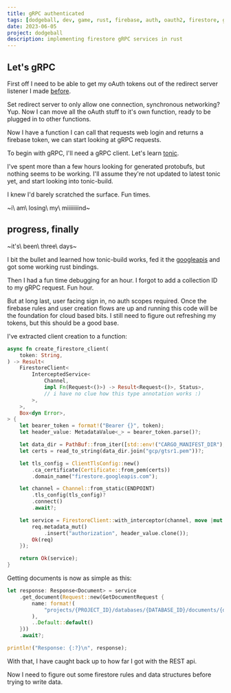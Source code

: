 ```yaml
---
title: gRPC authenticated
tags: [dodgeball, dev, game, rust, firebase, auth, oauth2, firestore, gRPC]
date: 2023-06-05
project: dodgeball
description: implementing firestore gRPC services in rust
---
```


## Let's gRPC

First off I need to be able to get my oAuth tokens out of the redirect server listener I made [before](/blog/dodgeball-1).

Set redirect server to only allow one connection, synchronous networking? Yup. Now I can move all the oAuth stuff to it's own function, ready to be plugged in to other functions.

Now I have a function I can call that requests web login and returns a firebase token, we can start looking at gRPC requests.

To begin with gRPC, I'll need a gRPC client. Let's learn [tonic](https://github.com/hyperium/tonic).

I've spent more than a few hours looking for generated protobufs, but nothing seems to be working. I'll assume they're not updated to latest tonic yet, and start looking into tonic-build.

I knew I'd barely scratched the surface. Fun times.

~i\ am\ losing\ my\ miiiiiiiind~

## progress, finally

~it's\ been\ three\ days~

I bit the bullet and learned how tonic-build works, fed it the [googleapis]() and got some working rust bindings.

Then I had a fun time debugging for an hour. I forgot to add a collection ID to my gRPC request. Fun hour.

But at long last, user facing sign in, no auth scopes required. Once the firebase rules and user creation flows are up and running this code will be the foundation for cloud based bits. I still need to figure out refreshing my tokens, but this should be a good base.

I've extracted client creation to a function:
```rust
async fn create_firestore_client(
    token: String,
) -> Result<
    FirestoreClient<
        InterceptedService<
            Channel,
            impl Fn(Request<()>) -> Result<Request<()>, Status>,
            // i have no clue how this type annotation works :)
        >,
    >,
    Box<dyn Error>,
> {
    let bearer_token = format!("Bearer {}", token);
    let header_value: MetadataValue<_> = bearer_token.parse()?;

    let data_dir = PathBuf::from_iter([std::env!("CARGO_MANIFEST_DIR"), "data"]);
    let certs = read_to_string(data_dir.join("gcp/gtsr1.pem"))?;

    let tls_config = ClientTlsConfig::new()
        .ca_certificate(Certificate::from_pem(certs))
        .domain_name("firestore.googleapis.com");

    let channel = Channel::from_static(ENDPOINT)
        .tls_config(tls_config)?
        .connect()
        .await?;

    let service = FirestoreClient::with_interceptor(channel, move |mut req: Request<()>| {
        req.metadata_mut()
            .insert("authorization", header_value.clone());
        Ok(req)
    });

    return Ok(service);
}
```

Getting documents is now as simple as this:
```rust
let response: Response<Document> = service
    .get_document(Request::new(GetDocumentRequest {
        name: format!(
            "projects/{PROJECT_ID}/databases/{DATABASE_ID}/documents/{document_path}"
        ),
        ..Default::default()
    }))
    .await?;

println!("Response: {:?}\n", response);
```

With that, I have caught back up to how far I got with the REST api.

Now I need to figure out some firestore rules and data structures before trying to write data.